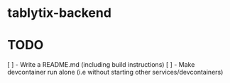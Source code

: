 # tablytix-backend

# TODO

[ ] - Write a README.md (including build instructions)
[ ] - Make devcontainer run alone (i.e without starting other services/devcontainers)
